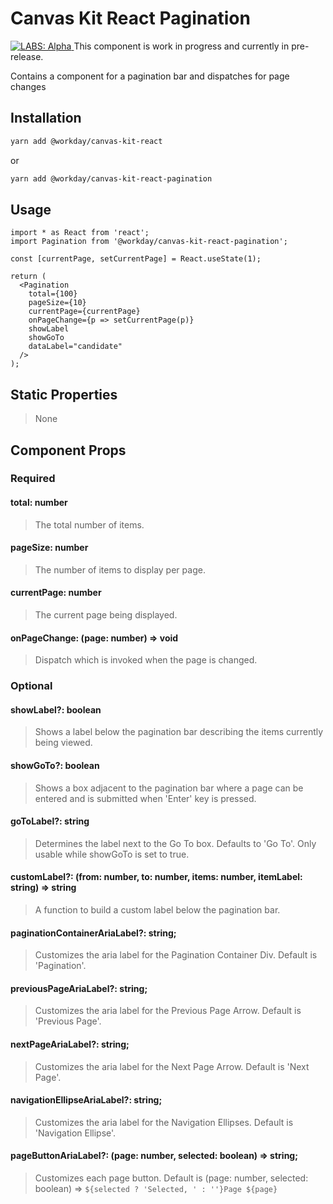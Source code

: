 # Canvas Kit React Pagination

<a href="https://github.com/Workday/canvas-kit/tree/master/modules/_labs/README.md">
  <img src="https://img.shields.io/badge/LABS-alpha-orange" alt="LABS: Alpha" />
</a>  This component is work in progress and currently in pre-release.

Contains a component for a pagination bar and dispatches for page changes

## Installation

```sh
yarn add @workday/canvas-kit-react
```

or

```sh
yarn add @workday/canvas-kit-react-pagination
```

## Usage

```tsx
import * as React from 'react';
import Pagination from '@workday/canvas-kit-react-pagination';

const [currentPage, setCurrentPage] = React.useState(1);

return (
  <Pagination
    total={100}
    pageSize={10}
    currentPage={currentPage}
    onPageChange={p => setCurrentPage(p)}
    showLabel
    showGoTo
    dataLabel="candidate"
  />
);
```

## Static Properties

> None

## Component Props

### Required

#### total: number

> The total number of items.

#### pageSize: number

> The number of items to display per page.

#### currentPage: number

> The current page being displayed.

#### onPageChange: (page: number) => void

> Dispatch which is invoked when the page is changed.

### Optional

#### showLabel?: boolean

> Shows a label below the pagination bar describing the items currently being viewed.

#### showGoTo?: boolean

> Shows a box adjacent to the pagination bar where a page can be entered and is submitted when
> 'Enter' key is pressed.

#### goToLabel?: string

> Determines the label next to the Go To box. Defaults to 'Go To'. Only usable while showGoTo is set
> to true.

#### customLabel?: (from: number, to: number, items: number, itemLabel: string) => string

> A function to build a custom label below the pagination bar.

#### paginationContainerAriaLabel?: string;

> Customizes the aria label for the Pagination Container Div. Default is 'Pagination'.

#### previousPageAriaLabel?: string;

> Customizes the aria label for the Previous Page Arrow. Default is 'Previous Page'.

#### nextPageAriaLabel?: string;

> Customizes the aria label for the Next Page Arrow. Default is 'Next Page'.

#### navigationEllipseAriaLabel?: string;

> Customizes the aria label for the Navigation Ellipses. Default is 'Navigation Ellipse'.

#### pageButtonAriaLabel?: (page: number, selected: boolean) => string;

> Customizes each page button. Default is (page: number, selected: boolean) =>
> `${selected ? 'Selected, ' : ''}Page ${page}`
